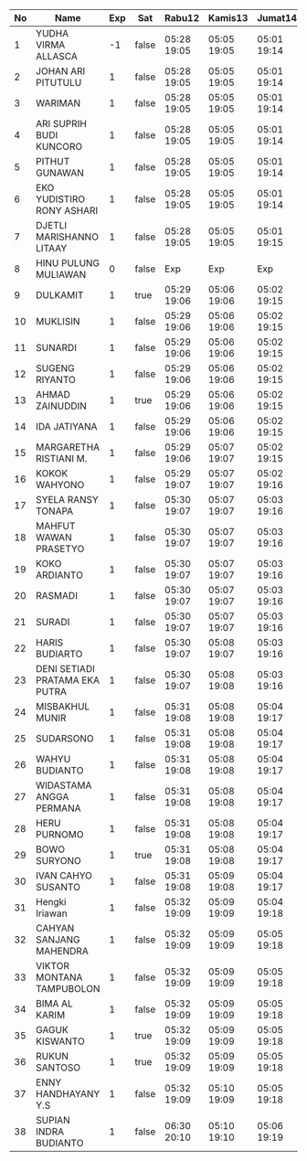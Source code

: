 | No | Name | Exp | Sat | Rabu12 | Kamis13 | Jumat14 | Sabtu15 | Senin17 | Selasa18 | Rabu19 | Kamis20 | Jumat21 | Sabtu22 | Senin24 | Selasa25 | Rabu26 |
|-----|-----|-----|-----|-----|-----|-----|-----|-----|-----|-----|-----|-----|-----|-----|-----|-----|
| 1 | YUDHA VIRMA ALLASCA | -1 | false | 05:28 19:05 | 05:05 19:05 | 05:01 19:14 | -- | 05:23 19:09 | 05:23 19:21 | 05:21 19:25 | 05:05 19:22 | 05:13 19:28 | -- | 05:18 19:10 | 05:05 19:20 | 05:23 - |
| 2 | JOHAN ARI PITUTULU | 1 | false | 05:28 19:05 | 05:05 19:05 | 05:01 19:14 | -- | 05:23 19:09 | 05:23 19:21 | 05:21 19:25 | 05:05 19:22 | 05:13 19:28 | -- | 05:18 19:10 | 05:05 19:20 | 05:23 - |
| 3 | WARIMAN | 1 | false | 05:28 19:05 | 05:05 19:05 | 05:01 19:14 | -- | 05:23 19:09 | 05:23 19:21 | 05:21 19:25 | 05:05 19:22 | 05:13 19:28 | -- | 05:18 19:10 | 05:05 19:20 | 05:23 - |
| 4 | ARI SUPRIH BUDI KUNCORO | 1 | false | 05:28 19:05 | 05:05 19:05 | 05:01 19:14 | -- | 05:23 19:09 | 05:23 19:21 | 05:21 19:25 | 05:05 19:22 | 05:13 19:28 | -- | 05:18 19:10 | 05:05 19:20 | 05:23 - |
| 5 | PITHUT GUNAWAN | 1 | false | 05:28 19:05 | 05:05 19:05 | 05:01 19:14 | -- | 05:23 19:09 | 05:23 19:21 | 05:21 19:25 | 05:05 19:22 | 05:13 19:28 | -- | 05:18 19:10 | 05:05 19:20 | 05:23 - |
| 6 | EKO YUDISTIRO RONY ASHARI | 1 | false | 05:28 19:05 | 05:05 19:05 | 05:01 19:14 | -- | 05:23 19:09 | 05:23 19:21 | 05:21 19:25 | 05:05 19:22 | 05:13 19:28 | -- | 05:18 19:10 | 05:05 19:20 | 05:23 - |
| 7 | DJETLI MARISHANNO LITAAY | 1 | false | 05:28 19:05 | 05:05 19:05 | 05:01 19:15 | -- | 05:23 19:09 | 05:23 19:21 | 05:21 19:25 | 05:05 19:23 | 05:13 19:28 | -- | 05:18 19:11 | 05:06 19:20 | 05:24 - |
| 8 | HINU PULUNG MULIAWAN | 0 | false | Exp | Exp | Exp | Exp | Exp | Exp | Exp | Exp | Exp | Exp | Exp | Exp | Exp |
| 9 | DULKAMIT | 1 | true | 05:29 19:06 | 05:06 19:06 | 05:02 19:15 | 05:07 19:27 | 05:24 19:10 | 05:24 19:22 | 05:22 19:26 | 05:06 19:23 | 05:14 19:29 | 05:09 19:06 | 05:19 19:11 | 05:06 19:21 | 05:24 - |
| 10 | MUKLISIN | 1 | false | 05:29 19:06 | 05:06 19:06 | 05:02 19:15 | -- | 05:24 19:10 | 05:24 19:22 | 05:22 19:26 | 05:06 19:23 | 05:14 19:29 | -- | 05:19 19:11 | 05:06 19:21 | 05:24 - |
| 11 | SUNARDI | 1 | false | 05:29 19:06 | 05:06 19:06 | 05:02 19:15 | -- | 05:24 19:10 | 05:24 19:22 | 05:22 19:26 | 05:06 19:23 | 05:14 19:29 | -- | 05:19 19:11 | 05:06 19:21 | 05:24 - |
| 12 | SUGENG RIYANTO | 1 | false | 05:29 19:06 | 05:06 19:06 | 05:02 19:15 | -- | 05:24 19:10 | 05:24 19:22 | 05:22 19:26 | 05:06 19:23 | 05:14 19:29 | -- | 05:19 19:11 | 05:06 19:21 | 05:24 - |
| 13 | AHMAD ZAINUDDIN | 1 | true | 05:29 19:06 | 05:06 19:06 | 05:02 19:15 | 05:07 19:27 | 05:24 19:10 | 05:24 19:22 | 05:22 19:26 | 05:06 19:23 | 05:14 19:29 | 05:09 19:06 | 05:19 19:11 | 05:06 19:21 | 05:24 - |
| 14 | IDA JATIYANA | 1 | false | 05:29 19:06 | 05:06 19:06 | 05:02 19:15 | -- | 05:24 19:10 | 05:24 19:22 | 05:22 19:26 | 05:06 19:23 | 05:14 19:29 | -- | 05:19 19:11 | 05:06 19:21 | 05:24 - |
| 15 | MARGARETHA RISTIANI M. | 1 | false | 05:29 19:06 | 05:07 19:07 | 05:02 19:15 | -- | 05:24 19:10 | 05:24 19:22 | 05:22 19:26 | 05:06 19:24 | 05:14 19:29 | -- | 05:19 19:12 | 05:06 19:21 | 05:24 - |
| 16 | KOKOK WAHYONO | 1 | false | 05:29 19:07 | 05:07 19:07 | 05:02 19:16 | -- | 05:25 19:10 | 05:24 19:22 | 05:22 19:26 | 05:07 19:24 | 05:14 19:29 | -- | 05:19 19:12 | 05:07 19:22 | 05:25 - |
| 17 | SYELA RANSY TONAPA | 1 | false | 05:30 19:07 | 05:07 19:07 | 05:03 19:16 | -- | 05:25 19:11 | 05:25 19:23 | 05:23 19:27 | 05:07 19:24 | 05:15 19:30 | -- | 05:20 19:12 | 05:07 19:22 | 05:25 - |
| 18 | MAHFUT WAWAN PRASETYO | 1 | false | 05:30 19:07 | 05:07 19:07 | 05:03 19:16 | -- | 05:25 19:11 | 05:25 19:23 | 05:23 19:27 | 05:07 19:24 | 05:15 19:30 | -- | 05:20 19:12 | 05:07 19:22 | 05:25 - |
| 19 | KOKO ARDIANTO | 1 | false | 05:30 19:07 | 05:07 19:07 | 05:03 19:16 | -- | 05:25 19:11 | 05:25 19:23 | 05:23 19:27 | 05:07 19:24 | 05:15 19:30 | -- | 05:20 19:12 | 05:07 19:22 | 05:25 - |
| 20 | RASMADI | 1 | false | 05:30 19:07 | 05:07 19:07 | 05:03 19:16 | -- | 05:25 19:11 | 05:25 19:23 | 05:23 19:27 | 05:07 19:24 | 05:15 19:30 | -- | 05:20 19:12 | 05:07 19:22 | 05:25 - |
| 21 | SURADI | 1 | false | 05:30 19:07 | 05:07 19:07 | 05:03 19:16 | -- | 05:25 19:11 | 05:25 19:23 | 05:23 19:27 | 05:07 19:24 | 05:15 19:30 | -- | 05:20 19:12 | 05:07 19:22 | 05:25 - |
| 22 | HARIS BUDIARTO | 1 | false | 05:30 19:07 | 05:08 19:07 | 05:03 19:16 | -- | 05:25 19:11 | 05:25 19:23 | 05:23 19:27 | 05:07 19:24 | 05:15 19:30 | -- | 05:20 19:13 | 05:07 19:22 | 05:25 - |
| 23 | DENI SETIADI PRATAMA EKA PUTRA | 1 | false | 05:30 19:07 | 05:08 19:08 | 05:03 19:16 | -- | 05:25 19:11 | 05:25 19:23 | 05:23 19:28 | 05:07 19:25 | 05:15 19:30 | -- | 05:20 19:13 | 05:07 19:22 | 05:26 - |
| 24 | MISBAKHUL MUNIR | 1 | false | 05:31 19:08 | 05:08 19:08 | 05:04 19:17 | -- | 05:26 19:12 | 05:26 19:24 | 05:24 19:28 | 05:08 19:25 | 05:16 19:31 | -- | 05:21 19:13 | 05:08 19:23 | 05:26 - |
| 25 | SUDARSONO | 1 | false | 05:31 19:08 | 05:08 19:08 | 05:04 19:17 | -- | 05:26 19:12 | 05:26 19:24 | 05:24 19:28 | 05:08 19:25 | 05:16 19:31 | -- | 05:21 19:13 | 05:08 19:23 | 05:26 - |
| 26 | WAHYU BUDIANTO | 1 | false | 05:31 19:08 | 05:08 19:08 | 05:04 19:17 | -- | 05:26 19:12 | 05:26 19:24 | 05:24 19:28 | 05:08 19:25 | 05:16 19:31 | -- | 05:21 19:13 | 05:08 19:23 | 05:26 - |
| 27 | WIDASTAMA ANGGA PERMANA | 1 | false | 05:31 19:08 | 05:08 19:08 | 05:04 19:17 | -- | 05:26 19:12 | 05:26 19:24 | 05:24 19:28 | 05:08 19:25 | 05:16 19:31 | -- | 05:21 19:13 | 05:08 19:23 | 05:26 - |
| 28 | HERU PURNOMO | 1 | false | 05:31 19:08 | 05:08 19:08 | 05:04 19:17 | -- | 05:26 19:12 | 05:26 19:24 | 05:24 19:28 | 05:08 19:25 | 05:16 19:31 | -- | 05:21 19:13 | 05:08 19:23 | 05:26 - |
| 29 | BOWO SURYONO | 1 | true | 05:31 19:08 | 05:08 19:08 | 05:04 19:17 | 05:07 19:27 | 05:26 19:12 | 05:26 19:24 | 05:24 19:28 | 05:08 19:25 | 05:16 19:31 | 05:09 19:06 | 05:21 19:13 | 05:08 19:23 | 05:26 - |
| 30 | IVAN CAHYO SUSANTO | 1 | false | 05:31 19:08 | 05:09 19:08 | 05:04 19:17 | -- | 05:26 19:12 | 05:26 19:24 | 05:24 19:28 | 05:08 19:26 | 05:16 19:31 | -- | 05:21 19:14 | 05:08 19:23 | 05:26 - |
| 31 | Hengki Iriawan | 1 | false | 05:32 19:09 | 05:09 19:09 | 05:04 19:18 | -- | 05:27 19:12 | 05:26 19:24 | 05:24 19:29 | 05:09 19:26 | 05:16 19:31 | -- | 05:21 19:14 | 05:09 19:24 | 05:27 - |
| 32 | CAHYAN SANJANG MAHENDRA | 1 | false | 05:32 19:09 | 05:09 19:09 | 05:05 19:18 | -- | 05:27 19:13 | 05:27 19:25 | 05:25 19:29 | 05:09 19:26 | 05:17 19:32 | -- | 05:22 19:14 | 05:09 19:24 | 05:27 - |
| 33 | VIKTOR MONTANA TAMPUBOLON | 1 | false | 05:32 19:09 | 05:09 19:09 | 05:05 19:18 | -- | 05:27 19:13 | 05:27 19:25 | 05:25 19:29 | 05:09 19:26 | 05:17 19:32 | -- | 05:22 19:14 | 05:09 19:24 | 05:27 - |
| 34 | BIMA AL KARIM | 1 | false | 05:32 19:09 | 05:09 19:09 | 05:05 19:18 | -- | 05:27 19:13 | 05:27 19:25 | 05:25 19:29 | 05:09 19:26 | 05:17 19:32 | -- | 05:22 19:14 | 05:09 19:24 | 05:27 - |
| 35 | GAGUK KISWANTO | 1 | true | 05:32 19:09 | 05:09 19:09 | 05:05 19:18 | 05:07 19:27 | 05:27 19:13 | 05:27 19:25 | 05:25 19:29 | 05:09 19:26 | 05:17 19:32 | 05:09 19:06 | 05:22 19:14 | 05:09 19:24 | 05:27 - |
| 36 | RUKUN SANTOSO | 1 | true | 05:32 19:09 | 05:09 19:09 | 05:05 19:18 | 05:07 19:27 | 05:27 19:13 | 05:27 19:25 | 05:25 19:29 | 05:09 19:26 | 05:17 19:32 | 05:09 19:06 | 05:22 19:14 | 05:09 19:24 | 05:27 - |
| 37 | ENNY HANDHAYANY Y.S | 1 | false | 05:32 19:09 | 05:10 19:09 | 05:05 19:18 | -- | 05:27 19:13 | 05:27 19:25 | 05:25 19:29 | 05:09 19:27 | 05:17 19:32 | -- | 05:22 19:15 | 05:09 19:24 | 05:27 - |
| 38 | SUPIAN INDRA BUDIANTO | 1 | false | 06:30 20:10 | 05:10 19:10 | 05:06 19:19 | -- | 05:27 19:13 | 05:27 19:25 | 05:25 19:30 | 05:09 19:27 | 05:17 19:32 | -- | 05:22 19:15 | 05:09 19:25 | 05:28 - |
